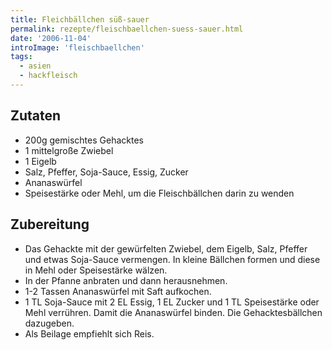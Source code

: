 ```yaml
---
title: Fleichbällchen süß-sauer
permalink: rezepte/fleischbaellchen-suess-sauer.html
date: '2006-11-04'
introImage: 'fleischbaellchen'
tags:
  - asien
  - hackfleisch
---
```


<aside class="recipe__ingredients">

## Zutaten

- 200g gemischtes Gehacktes
- 1 mittelgroße Zwiebel
- 1 Eigelb
- Salz, Pfeffer, Soja-Sauce, Essig, Zucker
- Ananaswürfel
- Speisestärke oder Mehl, um die Fleischbällchen darin zu wenden

</aside>

<div class="recipe__content">

## Zubereitung

- Das Gehackte mit der gewürfelten Zwiebel, dem Eigelb, Salz, Pfeffer und etwas Soja-Sauce vermengen. In kleine Bällchen formen und diese in Mehl oder Speisestärke wälzen.
- In der Pfanne anbraten und dann herausnehmen.
- 1-2 Tassen Ananaswürfel mit Saft aufkochen.
- 1 TL Soja-Sauce mit 2 EL Essig, 1 EL Zucker und 1 TL Speisestärke oder Mehl verrühren. Damit die Ananaswürfel binden. Die Gehacktesbällchen dazugeben.
- Als Beilage empfiehlt sich Reis.

</div>
